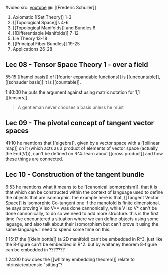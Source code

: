 #video 
src: [youtube](https://www.youtube.com/watch?v=V49i_LM8B0E&list=PLPH7f_7ZlzxTi6kS4vCmv4ZKm9u8g5yic&pp=iAQB)
@: [[Frederic Schuller]]

1. Axiomatic [[Set Theory]] 1-3
2. [[Topological Space]]s 4-6
3. [[Topological Manifolds]] and Bundles 6
4. [[Differentiable Manifolds]] 7-12
5. Lie Theory 13-18
5. [[Principal Fiber Bundles]] 19-25
6. Applications 26-28


## Lec 08 - Tensor Space Theory 1 - over a field
55:15 [[hamel basis]] of [[fourier expandable functions]] is [[uncountable]], [[schauder basis]] it is [[countable]]. 

1:40:00 he puts the argument against using matrix notation for 1,1 [[tensors]].
>A gentleman never chooses a basis unless he must

## Lec 09 - The pivotal concept of tangent vector spaces
41:10 he mentions that [[algebra]], given by a vector space with a [[bilinear map]] on it (which acts as a product of elements of vector space (actually the End(V))), can't be defined on R^4. learn about [[cross product]] and how these things are connected.

## Lec 10 - Construction of the tangent bundle
6:53 he mentions what it means to be [[canonical isomorphism]]. that it is that which can be constructed within the context of language used to define the objects that are isomorphic. the example here is that, [[Tangent Vector Space]] is isomorphic Co-tangent one if the manofold is finite dimensional. he says proving V iso V** was done cannonically, while V iso V* can't be done cannonically, to do so we need to add more structure. this is the first time i've encountered a situation where we can define objects using some laguage, and also talk about their isomorphism but can't prove it using the same language. I need to spend some time on this.

1:15:17 the [[klein bottle]] (a 2D manifold) can't be embedded in R^3. just like the 8-figure can't be embedded in R^2. but by whitaney theorem 8-figure can be embedded in ???????

1:24:00 how does the [[whitney embedding theorem]] relate to intrinsic/extrensic "sitting"?


